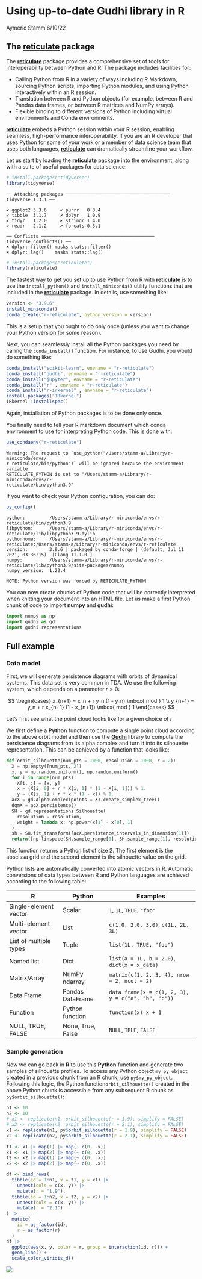 Using up-to-date Gudhi library in R
================
Aymeric Stamm
6/10/22

## The [**reticulate**](https://rstudio.github.io/reticulate/) package

The [**reticulate**](https://rstudio.github.io/reticulate/) package
provides a comprehensive set of tools for interoperability between
Python and R. The package includes facilities for:

-   Calling Python from R in a variety of ways including R Markdown,
    sourcing Python scripts, importing Python modules, and using Python
    interactively within an R session.
-   Translation between R and Python objects (for example, between R and
    Pandas data frames, or between R matrices and NumPy arrays).
-   Flexible binding to different versions of Python including virtual
    environments and Conda environments.

[**reticulate**](https://rstudio.github.io/reticulate/) embeds a Python
session within your R session, enabling seamless, high-performance
interoperability. If you are an R developer that uses Python for some of
your work or a member of data science team that uses both languages,
[**reticulate**](https://rstudio.github.io/reticulate/) can dramatically
streamline your workflow.

Let us start by loading the
[**reticulate**](https://rstudio.github.io/reticulate/) package into the
environment, along with a suite of useful packages for data science:

``` r
# install.packages("tidyverse")
library(tidyverse)
```

    ── Attaching packages ─────────────────────────────────────── tidyverse 1.3.1 ──

    ✔ ggplot2 3.3.6     ✔ purrr   0.3.4
    ✔ tibble  3.1.7     ✔ dplyr   1.0.9
    ✔ tidyr   1.2.0     ✔ stringr 1.4.0
    ✔ readr   2.1.2     ✔ forcats 0.5.1

    ── Conflicts ────────────────────────────────────────── tidyverse_conflicts() ──
    ✖ dplyr::filter() masks stats::filter()
    ✖ dplyr::lag()    masks stats::lag()

``` r
# install.packages("reticulate")
library(reticulate)
```

The fastest way to get you set up to use Python from R with
[**reticulate**](https://rstudio.github.io/reticulate/) is to use the
`install_python()` and `install_miniconda()` utility functions that are
included in the [**reticulate**](https://rstudio.github.io/reticulate/)
package. In details, use something like:

``` r
version <- "3.9.6"
install_miniconda()
conda_create("r-reticulate", python_version = version)
```

This is a setup that you ought to do only once (unless you want to
change your Python version for some reason).

Next, you can seamlessly install all the Python packages you need by
calling the `conda_install()` function. For instance, to use Gudhi, you
would do something like:

``` r
conda_install("scikit-learn", envname = "r-reticulate")
conda_install("gudhi", envname = "r-reticulate")
conda_install("jupyter", envname = "r-reticulate")
conda_install("r" , envname = "r-reticulate")
conda_install("r-irkernel" , envname = "r-reticulate")
install.packages("IRkernel")
IRkernel::installspec()
```

Again, installation of Python packages is to be done only once.

You finally need to tell your R markdown document which conda
environment to use for interpreting Python code. This is done with:

``` r
use_condaenv("r-reticulate")
```

    Warning: The request to `use_python("/Users/stamm-a/Library/r-miniconda/envs/
    r-reticulate/bin/python")` will be ignored because the environment variable
    RETICULATE_PYTHON is set to "/Users/stamm-a/Library/r-miniconda/envs/r-
    reticulate/bin/python3.9"

If you want to check your Python configuration, you can do:

``` r
py_config()
```

    python:         /Users/stamm-a/Library/r-miniconda/envs/r-reticulate/bin/python3.9
    libpython:      /Users/stamm-a/Library/r-miniconda/envs/r-reticulate/lib/libpython3.9.dylib
    pythonhome:     /Users/stamm-a/Library/r-miniconda/envs/r-reticulate:/Users/stamm-a/Library/r-miniconda/envs/r-reticulate
    version:        3.9.6 | packaged by conda-forge | (default, Jul 11 2021, 03:36:15)  [Clang 11.1.0 ]
    numpy:          /Users/stamm-a/Library/r-miniconda/envs/r-reticulate/lib/python3.9/site-packages/numpy
    numpy_version:  1.22.4

    NOTE: Python version was forced by RETICULATE_PYTHON

You can now create chunks of Python code that will be correctly
interpreted when knitting your document into an HTML file. Let us make a
first Python chunk of code to import **numpy** and **gudhi**:

``` python
import numpy as np
import gudhi as gd
import gudhi.representations
```

## Full example

### Data model

First, we will generate persistence diagrams with orbits of dynamical
systems. This data set is very common in TDA. We use the following
system, which depends on a parameter $r > 0$:

$$
\begin{cases}
x_{n+1} = x_n + r y_n (1 - y_n) \mbox{ mod } 1 \\
y_{n+1} = y_n + r x_{n+1} (1 - x_{n+1}) \mbox{ mod } 1
\end{cases}
$$

Let’s first see what the point cloud looks like for a given choice of
$r$.

We first define a **Python** function to compute a single point cloud
according to the above orbit model and then use the
[**Gudhi**](https://gudhi.inria.fr) library to compute the persistence
diagrams from its alpha complex and turn it into its silhouette
representation. This can be achieved by a function that looks like:

``` python
def orbit_silhouette(num_pts = 1000, resolution = 1000, r = 2):
  X = np.empty([num_pts, 2])
  x, y = np.random.uniform(), np.random.uniform()
  for i in range(num_pts):
    X[i, :] = [x, y]
    x = (X[i, 0] + r * X[i, 1] * (1 - X[i, 1])) % 1.
    y = (X[i, 1] + r * x * (1 - x)) % 1.
  acX = gd.AlphaComplex(points = X).create_simplex_tree()
  dgmX = acX.persistence()
  SH = gd.representations.Silhouette(
    resolution = resolution, 
    weight = lambda x: np.power(x[1] - x[0], 1)
  )
  sh = SH.fit_transform([acX.persistence_intervals_in_dimension(1)])
  return([np.linspace(SH.sample_range[0], SH.sample_range[1], resolution), sh[0]])
```

This function returns a Python list of size 2. The first element is the
abscissa grid and the second element is the silhouette value on the
grid.

Python lists are automatically converted into atomic vectors in R.
Automatic conversions of data types between R and Python languages are
achieved according to the following table:

| R                      | Python            | Examples                                           |
|------------------------|-------------------|----------------------------------------------------|
| Single-element vector  | Scalar            | `1`, `1L`, `TRUE`, `"foo"`                         |
| Multi-element vector   | List              | `c(1.0, 2.0, 3.0)`, `c(1L, 2L, 3L)`                |
| List of multiple types | Tuple             | `list(1L, TRUE, "foo")`                            |
| Named list             | Dict              | `list(a = 1L, b = 2.0)`, `dict(x = x_data)`        |
| Matrix/Array           | NumPy ndarray     | `matrix(c(1, 2, 3, 4), nrow = 2, ncol = 2)`        |
| Data Frame             | Pandas DataFrame  | `data.frame(x = c(1, 2, 3), y = c("a", "b", "c"))` |
| Function               | Python function   | `function(x) x + 1`                                |
| NULL, TRUE, FALSE      | None, True, False | `NULL`, `TRUE`, `FALSE`                            |

### Sample generation

Now we can go back in **R** to use this **Python** function and generate
two samples of silhouette profiles. To access any Python object
`my_py_object` created in a previous chunk from an R chunk, use
`py$my_py_object`. Following this logic, the Python
function`orbit_silhouette()` created in the above Python chunk is
accessible from any subsequent R chunk as `py$orbit_silhouette()`:

``` r
n1 <- 10
n2 <- 10
# x1 <- replicate(n1, orbit_silhouette(r = 1.9), simplify = FALSE)
# x2 <- replicate(n2, orbit_silhouette(r = 2.1), simplify = FALSE)
x1 <- replicate(n1, py$orbit_silhouette(r = 1.9), simplify = FALSE)
x2 <- replicate(n2, py$orbit_silhouette(r = 2.1), simplify = FALSE)

t1 <- x1 |> map(1) |> map(~ c(0, .x))
x1 <- x1 |> map(2) |> map(~ c(0, .x))
t2 <- x2 |> map(1) |> map(~ c(0, .x))
x2 <- x2 |> map(2) |> map(~ c(0, .x))

df <- bind_rows(
  tibble(id = 1:n1, x = t1, y = x1) |> 
    unnest(cols = c(x, y)) |> 
    mutate(r = "1.9"), 
  tibble(id = 1:n2, x = t2, y = x2) |> 
    unnest(cols = c(x, y)) |> 
    mutate(r = "2.1")
) |> 
  mutate(
    id = as_factor(id), 
    r = as_factor(r)
  )
df |> 
  ggplot(aes(x, y, color = r, group = interaction(id, r))) +
  geom_line() + 
  scale_color_viridis_d()
```

![](demo_reticulate_files/figure-gfm/unnamed-chunk-10-1.png)
